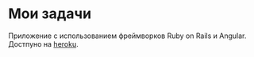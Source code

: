# Мои задачи

Приложение с использованием фреймворков Ruby on Rails и Angular.
Достпуно на [heroku](https://app-mytasks.herokuapp.com/).
